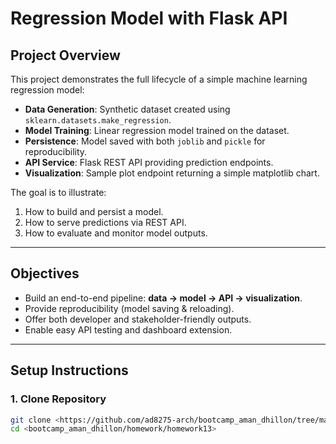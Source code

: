 # Regression Model with Flask API

## Project Overview
This project demonstrates the full lifecycle of a simple machine learning regression model:
- **Data Generation**: Synthetic dataset created using `sklearn.datasets.make_regression`.
- **Model Training**: Linear regression model trained on the dataset.
- **Persistence**: Model saved with both `joblib` and `pickle` for reproducibility.
- **API Service**: Flask REST API providing prediction endpoints.
- **Visualization**: Sample plot endpoint returning a simple matplotlib chart.

The goal is to illustrate:
1. How to build and persist a model.
2. How to serve predictions via REST API.
3. How to evaluate and monitor model outputs.

---

## Objectives
- Build an end-to-end pipeline: **data → model → API → visualization**.
- Provide reproducibility (model saving & reloading).
- Offer both developer and stakeholder-friendly outputs.
- Enable easy API testing and dashboard extension.

---

##  Setup Instructions

### 1. Clone Repository
```bash
git clone <https://github.com/ad8275-arch/bootcamp_aman_dhillon/tree/main>
cd <bootcamp_aman_dhillon/homework/homework13>
